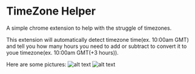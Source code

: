 # TimeZone Helper
A simple chrome extension to help with the struggle of timezones.

This extension will automatically detect timezone time(ex. 10:00am GMT) and tell you 
how many hours you need to add or subtract to convert it to youe timezone(ex. 10:00am GMT(+3 hours)).

Here are some pictures:
  ![alt text](https://github.com/MineBill/tz-helper/TimeZoneConverter/images/before.png "Before")
  ![alt text](https://github.com/MineBill/tz-helper/TimeZoneConverter/images/acfter.png "After")
